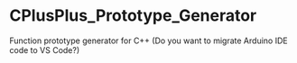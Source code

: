 # CPlusPlus_Prototype_Generator
Function prototype generator for C++ (Do you want to migrate Arduino IDE code to VS Code?)
